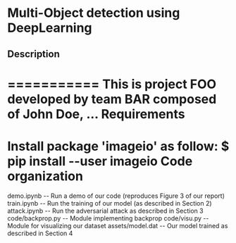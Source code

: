 # Multi-Object detection using DeepLearning

## Description
===========
This is project FOO developed by team BAR composed of John Doe, ...
Requirements
============
Install package 'imageio' as follow:
$ pip install --user imageio
Code organization
=================
demo.ipynb -- Run a demo of our code (reproduces Figure 3 of our report)
train.ipynb -- Run the training of our model (as described in Section 2)
attack.ipynb -- Run the adversarial attack as described in Section 3
code/backprop.py -- Module implementing backprop
code/visu.py -- Module for visualizing our dataset
assets/model.dat -- Our model trained as described in Section 4

